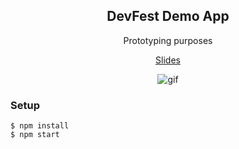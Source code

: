 <p align="center">
  <h2 align="center">DevFest Demo App</h2>
  <p align="center">Prototyping purposes</p>
  <p align="center">
    <a href="https://speakerdeck.com/igorhalfeld/wtf-is-vue-native">Slides</a>
  </p>
  <p align="center">
    <img align="center" src="./demo/demo.gif" alt="gif">
  </p>
</p>

### Setup

```
$ npm install
$ npm start
```